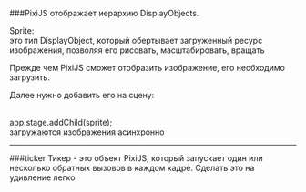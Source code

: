###PixiJS отображает иерархию DisplayObjects.

Sprite:
<br>это тип DisplayObject, который обертывает загруженный ресурс изображения, позволяя его рисовать, масштабировать, вращать

Прежде чем PixiJS сможет отобразить изображение, его необходимо загрузить.

Далее нужно добавить его на сцену:

<br>
app.stage.addChild(sprite);
<br>
загружаются изображения асинхронно

___
###ticker
Тикер - это объект PixiJS, который запускает один или несколько обратных вызовов в каждом кадре. Сделать это на удивление легко
